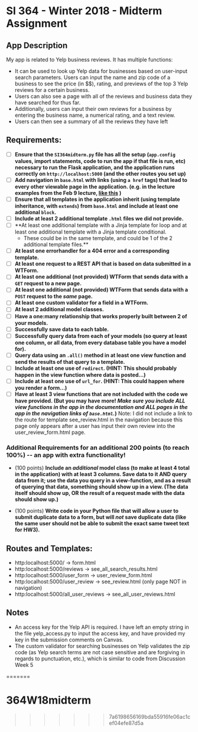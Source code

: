 # SI 364 - Winter 2018 - Midterm Assignment

## App Description

My app is related to Yelp business reviews. It has multiple functions:

* It can be used to look up Yelp data for businesses based on user-input search parameters. Users can input the name and zip code of a business to see the price (in $$), rating, and previews of the top 3 Yelp reviews for a certain business. 
* Users can also see a page with all of the reviews and business data they have searched for thus far. 
* Additionally, users can input their own reviews for a business by entering the business name, a numerical rating, and a text review.
* Users can then see a summary of all the reviews they have left 

## Requirements:

- [ ] **Ensure that the `SI364midterm.py` file has all the setup (`app.config` values, import statements, code to run the app if that file is run, etc) necessary to run the Flask application, and the application runs correctly on `http://localhost:5000` (and the other routes you set up)**
- [ ] **Add navigation in `base.html` with links (using `a href` tags) that lead to every other viewable page in the application. (e.g. in the lecture examples from the Feb 9 lecture, [like this](https://www.dropbox.com/s/hjcls4cfdkqwy84/Screenshot%202018-02-15%2013.26.32.png?dl=0) )**
- [ ] **Ensure that all templates in the application inherit (using template inheritance, with `extends`) from `base.html` and include at least one additional `block`.**
- [ ] **Include at least 2 additional template `.html` files we did not provide.**
- [ ] **At least one additional template with a Jinja template for loop and at least one additional template with a Jinja template conditional.
    - These could be in the same template, and could be 1 of the 2 additional template files.**
- [ ] **At least one errorhandler for a 404 error and a corresponding template.**
- [ ] **At least one request to a REST API that is based on data submitted in a WTForm.**
- [ ] **At least one additional (not provided) WTForm that sends data with a `GET` request to a new page.**
- [ ] **At least one additional (not provided) WTForm that sends data with a `POST` request to the *same* page.**
- [ ] **At least one custom validator for a field in a WTForm.**
- [ ] **At least 2 additional model classes.**
- [ ] **Have a one:many relationship that works properly built between 2 of your models.** 
- [ ] **Successfully save data to each table.**
- [ ] **Successfully query data from each of your models (so query at least one column, or all data, from every database table you have a model for).**
- [ ] **Query data using an `.all()` method in at least one view function and send the results of that query to a template.**
- [ ] **Include at least one use of `redirect`. (HINT: This should probably happen in the view function where data is posted...)**
- [ ] **Include at least one use of `url_for`. (HINT: This could happen where you render a form...)**
- [ ] **Have at least 3 view functions that are not included with the code we have provided. (But you may have more! *Make sure you include ALL view functions in the app in the documentation and ALL pages in the app in the navigation links of `base.html`.*)** Note: I did not include a link to the route for template see_review.html in the navigation because this page only appears after a user has input their own review into the user_review_form.html page.

### Additional Requirements for an additional 200 points (to reach 100%) -- an app with extra functionality!

* (100 points) **Include an *additional* model class (to make at least 4 total in the application) with at least 3 columns. Save data to it AND query data from it; use the data you query in a view-function, and as a result of querying that data, something should show up in a view. (The data itself should show up, OR the result of a request made with the data should show up.)**

* (100 points) **Write code in your Python file that will allow a user to submit duplicate data to a form, but will *not* save duplicate data (like the same user should not be able to submit the exact same tweet text for HW3).**

## Routes and Templates:

* http:localhost:5000/ -> form.html
* http:localhost:5000/reviews -> see_all_search_results.html
* http:localhost:5000/user_form -> user_review_form.html
* http:localhost:5000/user_review -> see_review.html (only page NOT in navigation)
* http:localhost:5000/all_user_reviews -> see_all_user_reviews.html

## Notes

* An access key for the Yelp API is required. I have left an empty string in the file yelp_access.py to input the access key, and have provided my key in the submission comments on Canvas.
* The custom validator for searching businesses on Yelp validates the zip code (as Yelp search terms are not case sensitive and are forgiving in regards to punctuation, etc.), which is similar to code from Discussion Week 5 

=======
# 364W18midterm
>>>>>>> 7a6198656169bda55916fe06ac1cef04efe87d5a
